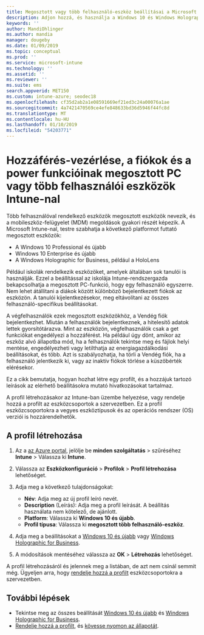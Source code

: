 ```yaml
---
title: Megosztott vagy több felhasználó-eszköz beállításai a Microsoft Intune – Azure |} A Microsoft Docs
description: Adjon hozzá, és használja a Windows 10 és Windows Holographic for Business eszközök megosztott eszközök vagy a Microsoft Intune-ban több felhasználó használja. Tekintse meg az összes beállítás listáját, és mit tesznek az eszközökön, beleértve a Microsoft HoloLens. A Vendég fiók szabályozhatja, fiókok kezelése, és törli az inaktív fiókok, engedélyezése vagy letiltása helyi tárolójára történő mentése, állítsa be a power és beállítások alvó állapotba, válassza ki, amikor frissítések telepítve vannak, és eszközök használata az eszközkonfigurációs profil oktatási környezetben.
keywords: ''
author: MandiOhlinger
ms.author: mandia
manager: dougeby
ms.date: 01/09/2019
ms.topic: conceptual
ms.prod: ''
ms.service: microsoft-intune
ms.technology: ''
ms.assetid: ''
ms.reviewer: ''
ms.suite: ems
search.appverid: MET150
ms.custom: intune-azure; seodec18
ms.openlocfilehash: cf35d2ab2a1e08591669ef21ed3c24a00076a1ae
ms.sourcegitcommit: 4a7421470569ce4efe848633bd36d5946f44fc8d
ms.translationtype: MT
ms.contentlocale: hu-HU
ms.lasthandoff: 01/10/2019
ms.locfileid: "54203771"
---
```

# <a name="control-access-accounts-and-power-features-on-shared-pc-or-multi-user-devices-using-intune"></a>Hozzáférés-vezérlése, a fiókok és a power funkcióinak megosztott PC vagy több felhasználói eszközök Intune-nal

Több felhasználóval rendelkező eszközök megosztott eszközök nevezik, és a mobileszköz-felügyelet (MDM) megoldások gyakori részét képezik. A Microsoft Intune-nal, testre szabhatja a következő platformot futtató megosztott eszközök:

- A Windows 10 Professional és újabb
- Windows 10 Enterprise és újabb
- A Windows Holographic for Business, például a HoloLens

Például iskolák rendelkezik eszközöket, amelyek általában sok tanulói is használják. Ezzel a beállítással az iskolája Intune-rendszergazda bekapcsolhatja a megosztott PC-funkció, hogy egy felhasználó egyszerre. Nem lehet átállítani a diákok között különböző bejelentkezett fiókok az eszközön. A tanulói kijelentkezésekor, meg eltávolítani az összes felhasználó-specifikus beállításokat.

A végfelhasználók ezek megosztott eszközökhöz, a Vendég fiók bejelentkezhet. Miután a felhasználók bejelentkeznek, a hitelesítő adatok lettek gyorsítótárazva. Mint az eszközön, végfelhasználók csak a get funkciókat engedélyezi a hozzáférést. Ha például úgy dönt, amikor az eszköz alvó állapotba mód, ha a felhasználók tekintse meg és fájlok helyi mentése, engedélyezheti vagy letilthatja az energiagazdálkodási beállításokat, és több. Azt is szabályozhatja, ha törli a Vendég fiók, ha a felhasználó jelentkezik ki, vagy az inaktív fiókok törlése a küszöbérték elérésekor.

Ez a cikk bemutatja, hogyan hozhat létre egy profilt, és a hozzájuk tartozó leírások az elérhető beállításokra mutató hivatkozásokat tartalmaz.

A profil létrehozásakor az Intune-ban üzembe helyezése, vagy rendelje hozzá a profilt az eszközcsoportok a szervezetben. Ez a profil eszközcsoportokra a vegyes eszköztípusok és az operációs rendszer (OS) verziói is hozzárendelhetők.

## <a name="create-the-profile"></a>A profil létrehozása

1. Az a [az Azure portal](https://portal.azure.com), jelölje be **minden szolgáltatás** > szűréséhez **Intune** > Válassza ki **Intune**.
2. Válassza az **Eszközkonfiguráció** > **Profilok** > **Profil létrehozása** lehetőséget.
3. Adja meg a következő tulajdonságokat:

   - **Név**: Adja meg az új profil leíró nevét.
   - **Description** (Leírás): Adja meg a profil leírását. A beállítás használata nem kötelező, de ajánlott.
   - **Platform**: Válassza ki **Windows 10 és újabb**.
   - **Profil típusa**: Válassza ki **megosztott több felhasználó-eszköz**.

4. Adja meg a beállításokat a [Windows 10 és újabb](shared-user-device-settings-windows.md) vagy [Windows Holographic for Business](shared-user-device-settings-windows-holographic.md).

5. A módosítások mentéséhez válassza az **OK** > **Létrehozás** lehetőséget.

A profil létrehozásáról és jelennek meg a listában, de azt nem csinál semmit még. Ügyeljen arra, hogy [rendelje hozzá a profilt](device-profile-assign.md) eszközcsoportokra a szervezetben.

## <a name="next-steps"></a>További lépések

- Tekintse meg az összes beállítását [Windows 10 és újabb](shared-user-device-settings-windows.md) és [Windows Holographic for Business](shared-user-device-settings-windows-holographic.md).
- [Rendelje hozzá a profilt](device-profile-assign.md), és [kövesse nyomon az állapotát](device-profile-monitor.md).